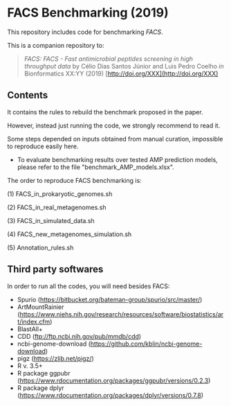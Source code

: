 # FACS Benchmarking (2019)

This repository includes code for benchmarking *FACS*.

This is a companion repository to:

> _FACS: FACS - Fast antimicrobial peptides screening in high throughput data_
> by Célio Dias Santos Júnior and Luis Pedro Coelho _in_ Bionformatics XX:YY (2019)
> [http://doi.org/XXX](http://doi.org/XXX)


## Contents

It contains the rules to rebuild the benchmark proposed in the paper.

However, instead just running the code, we strongly recommend to read it.

Some steps depended on inputs obtained from manual curation, impossible to reproduce easily here.

- To evaluate benchmarking results over tested AMP prediction models, please refer to the file "benchmark_AMP_models.xlsx".

The order to reproduce FACS benchmarking is:

(1) FACS_in_prokaryotic_genomes.sh

(2) FACS_in_real_metagenomes.sh

(3) FACS_in_simulated_data.sh

(4) FACS_new_metagenomes_simulation.sh

(5) Annotation_rules.sh


## Third party softwares

In order to run all the codes, you will need besides FACS:

- Spurio (https://bitbucket.org/bateman-group/spurio/src/master/)
- ArtMountRainier (https://www.niehs.nih.gov/research/resources/software/biostatistics/art/index.cfm)
- BlastAll+
- CDD (ftp://ftp.ncbi.nih.gov/pub/mmdb/cdd)
- ncbi-genome-download (https://github.com/kblin/ncbi-genome-download)
- pigz (https://zlib.net/pigz/)
- R v. 3.5+
- R package ggpubr (https://www.rdocumentation.org/packages/ggpubr/versions/0.2.3)
- R package dplyr (https://www.rdocumentation.org/packages/dplyr/versions/0.7.8)
